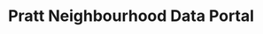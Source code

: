 ---
last_edit: '2022-03-28T12:19:22.000Z'
link: https://prattcenter.net/resources/neighborhood_data_portal
location: New York City
shortname: pratt_neighbourhood
tags:
- Aggregator
title: Pratt Neighbourhood Data Portal
uuid: recoijFp0vaKtIqbr
---